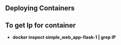 ## Deploying Containers

## To get Ip for container

* **docker inspect simple_web_app-flask-1 | grep IP**